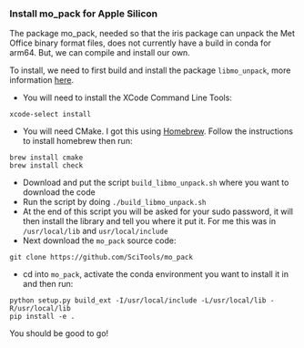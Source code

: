 ### Install mo_pack for Apple Silicon

The package mo_pack, needed so that the iris package can unpack the Met Office binary format files, does not currently have a build in conda for arm64. But, we can compile and install our own.

To install, we need to first build and install the package `libmo_unpack`, more information [here](https://github.com/SciTools/libmo_unpack).

- You will need to install the XCode Command Line Tools:
```
xcode-select install
```
- You will need CMake. I got this using [Homebrew](https://brew.sh/). Follow the instructions to install homebrew then run:
```
brew install cmake
brew install check
```
- Download and put the script `build_libmo_unpack.sh` where you want to download the code
- Run the script by doing `./build_libmo_unpack.sh`
- At the end of this script you will be asked for your sudo password, it will then install the library and tell you where it put it. For me this was in `/usr/local/lib` and `usr/local/include`
- Next download the `mo_pack` source code:
```
git clone https://github.com/SciTools/mo_pack
```
- cd into `mo_pack`, activate the conda environment you want to install it in  and then run:
```
python setup.py build_ext -I/usr/local/include -L/usr/local/lib -R/usr/local/lib
pip install -e .
```

You should be good to go!